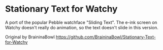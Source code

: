 # Stationary Text for Watchy

A port of the popular Pebble watchface "Sliding Text". The e-ink screen on Watchy doesn't really do animation, so the text doesn't slide in this version.

Original by BraininaBowl https://github.com/BraininaBowl/Stationary-Text-for-Watchy
